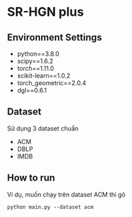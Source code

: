 # SR-HGN plus


## Environment Settings

* python==3.8.0
* scipy==1.6.2
* torch==1.11.0
* scikit-learn==1.0.2
* torch_geometric==2.0.4
* dgl==0.6.1

## Dataset
Sử dụng 3 dataset chuẩn 

* ACM
* DBLP
* IMDB

 
## How to run

Ví dụ, muốn chạy trên dataset ACM thì gõ

```
python main.py --dataset acm
```

